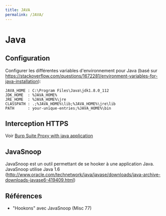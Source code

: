 ```yaml
---
title: JAVA
permalink: /JAVA/
---
```


# Java

## Configuration

Configurer les différentes variables d'environnement pour Java (basé sur https://stackoverflow.com/questions/1672281/environment-variables-for-java-installation):
``` text
JAVA_HOME : C:\Program Files\Java\jdk1.8.0_112
JDK_HOME  : %JAVA_HOME%
JRE_HOME  : %JAVA_HOME%\jre
CLASSPATH : .;%JAVA_HOME%\lib;%JAVA_HOME%\jre\lib
PATH      : your-unique-entries;%JAVA_HOME%\bin
```

## Interception HTTPS

Voir [Burp Suite Proxy with java application](https://stackoverflow.com/questions/50157307/burp-suite-proxy-with-java-application/50177906?noredirect=1)

## JavaSnoop

JavaSnoop est un outil permettant de se hooker à une application Java. JavaSnoop utilise Java 1.6 (http://www.oracle.com/technetwork/java/javase/downloads/java-archive-downloads-javase6-419409.html)

## Références
- "Hookons" avec JavaSnoop (Misc 77)
